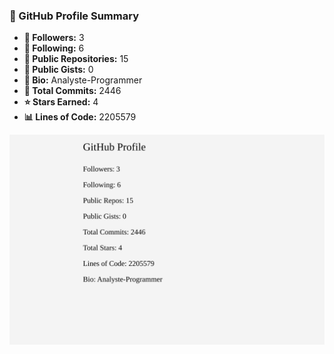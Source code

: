 

<!--STATS-START-->

### 🧠 GitHub Profile Summary

- **👥 Followers:** 3
- **🔄 Following:** 6
- **📁 Public Repositories:** 15
- **📝 Public Gists:** 0
- **💬 Bio:** Analyste-Programmer
- **🧮 Total Commits:** 2446
- **⭐ Stars Earned:** 4
- **📊 Lines of Code:** 2205579

![Profile SVG](github_profile.svg)

<!--STATS-END-->